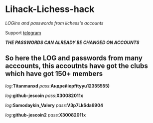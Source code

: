 # Lihack-Lichess-hack

_LOGins and passwords from lichess's accounts_

Support  [telegram](https://t.me/hackdalichess)

***THE PASSWORDS CAN ALREADY BE CHANGED ON ACCOUNTS***

So here the **LOG** and **passwords** from many acccounts, this accoutnts have got the clubs which have got 150+ members
-----------------------------------------------------------

_log:_**Titanmanxd**  _pass_:**Андрейiopfttyyu12355555)**

_log_:**github-jescoin** _pass_:**X30082011x**

_log:_**Samodaykin_Valery** _pass:_**V3p7LkSda6904**

_log:_**github-jescoin2** _pass:_**X30082011x**
